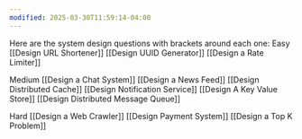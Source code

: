 ```yaml
---
modified: 2025-03-30T11:59:14-04:00
---
```


Here are the system design questions with brackets around each one:
Easy
[[Design URL Shortener]]
[[Design UUID Generator]]
[[Design a Rate Limiter]]

Medium
[[Design a Chat System]]
[[Design a News Feed]]
[[Design Distributed Cache]]
[[Design Notification Service]]
[[Design A Key Value Store]]
[[Design Distributed Message Queue]]

Hard
[[Design a Web Crawler]]
[[Design Payment System]]
[[Design a Top K Problem]] 


